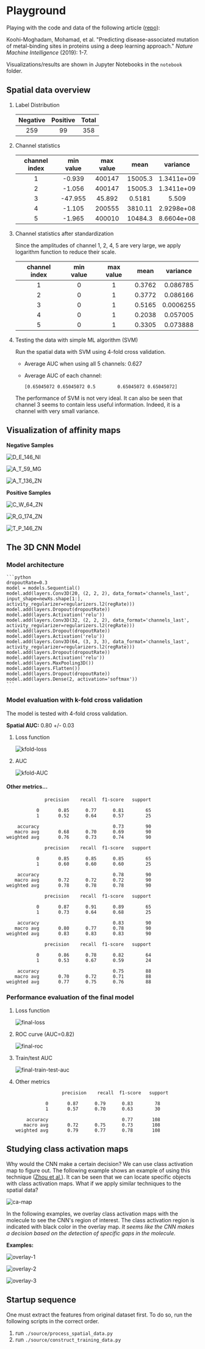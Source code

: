 # Playground

Playing with the code and data of the following article ([repo](https://bitbucket.org/mkoohim/multichannel-cnn/src/master/)):

Koohi-Moghadam, Mohamad, et al. "Predicting disease-associated mutation of metal-binding sites in proteins using a deep learning approach." *Nature Machine Intelligence* (2019): 1-7.


Visualizations/results are shown in Jupyter Notebooks in the `notebook` folder.


## Spatial data overview

1. Label Distribution

    |  Negative  |  Positive  |  Total  |
    |:----------:|:----------:|:-------:|
    |    259     |     99     |   358   |
    
2. Channel statistics

    |  channel index  |  min value  |  max value  |  mean   |  variance  |
    |:---------------:|:-----------:|:-----------:|:-------:|:----------:|
    |        1        |   -0.939    |   400147    | 15005.3 | 1.3411e+09 |
    |        2        |   -1.056    |   400147    | 15005.3 | 1.3411e+09 |
    |        3        |   -47.955   |   45.892    | 0.5181  |   5.509    |
    |        4        |   -1.105    |   200555    | 3810.11 | 2.9298e+08 |
    |        5        |   -1.965    |   400010    | 10484.3 | 8.6604e+08 |

3. Channel statistics after standardization

    Since the amplitudes of channel 1, 2, 4, 5 are very large, we apply logarithm 
    function to reduce their scale. 

    |  channel index  |  min value  |  max value  |  mean  |  variance  |
    |:---------------:|:-----------:|:-----------:|:------:|:----------:|
    |        1        |      0      |      1      | 0.3762 |  0.086785  |
    |        2        |      0      |      1      | 0.3772 |  0.086166  |
    |        3        |      0      |      1      | 0.5165 | 0.0006255  |
    |        4        |      0      |      1      | 0.2038 |  0.057005  |
    |        5        |      0      |      1      | 0.3305 |  0.073888  |

4. Testing the data with simple ML algorithm (SVM)
    
    Run the spatial data with SVM using 4-fold cross validation.
    
    - Average AUC when using all 5 channels: 0.627
    - Average AUC of each channel:
        
        ```
        [0.65045072 0.65045072 0.5        0.65045072 0.65045072]
        ```
    
    The performance of SVM is not very ideal. It can also be seen that channel
    3 seems to contain less useful information. Indeed, it is a channel with very
    small variance.

## Visualization of affinity maps

**Negative Samples**

![D_E_146_NI](./images/ag_1.jpg)

![A_T_59_MG](./images/ag_2.jpg)

![A_T_136_ZN](./images/ag_3.jpg)

**Positive Samples**

![C_W_64_ZN](./images/ag_4.jpg)

![R_G_174_ZN](./images/ag_5.jpg)

![T_P_146_ZN](./images/ag_6.jpg)


## The 3D CNN Model

### Model architecture

    ```python
    dropoutRate=0.3
    model = models.Sequential()
    model.add(layers.Conv3D(20, (2, 2, 2), data_format='channels_last', input_shape=newXs.shape[1:], activity_regularizer=regularizers.l2(regRate)))
    model.add(layers.Dropout(dropoutRate))
    model.add(layers.Activation('relu'))
    model.add(layers.Conv3D(32, (2, 2, 2), data_format='channels_last', activity_regularizer=regularizers.l2(regRate)))
    model.add(layers.Dropout(dropoutRate))
    model.add(layers.Activation('relu'))
    model.add(layers.Conv3D(64, (3, 3, 3), data_format='channels_last', activity_regularizer=regularizers.l2(regRate)))
    model.add(layers.Dropout(dropoutRate))
    model.add(layers.Activation('relu'))
    model.add(layers.MaxPooling3D())
    model.add(layers.Flatten())
    model.add(layers.Dropout(dropoutRate))
    model.add(layers.Dense(2, activation='softmax'))
    ```

### Model evaluation with k-fold cross validation

The model is tested with 4-fold cross validation.

**Spatial AUC:** 0.80 +/- 0.03

1. Loss function
    
    ![kfold-loss](./images/kfold_loss.png)

2. AUC
    
    ![kfold-AUC](./images/kfold_auc.png)

#### Other metrics...

```
              precision    recall  f1-score   support

           0       0.85      0.77      0.81        65
           1       0.52      0.64      0.57        25

    accuracy                           0.73        90
   macro avg       0.68      0.70      0.69        90
weighted avg       0.76      0.73      0.74        90

              precision    recall  f1-score   support

           0       0.85      0.85      0.85        65
           1       0.60      0.60      0.60        25

    accuracy                           0.78        90
   macro avg       0.72      0.72      0.72        90
weighted avg       0.78      0.78      0.78        90

              precision    recall  f1-score   support

           0       0.87      0.91      0.89        65
           1       0.73      0.64      0.68        25

    accuracy                           0.83        90
   macro avg       0.80      0.77      0.78        90
weighted avg       0.83      0.83      0.83        90

              precision    recall  f1-score   support

           0       0.86      0.78      0.82        64
           1       0.53      0.67      0.59        24

    accuracy                           0.75        88
   macro avg       0.70      0.72      0.71        88
weighted avg       0.77      0.75      0.76        88
```


### Performance evaluation of the final model

1. Loss function

    ![final-loss](./images/final_loss.png)
    
2. ROC curve (AUC=0.82)

    ![final-roc](./images/final_roc.png)

3. Train/test AUC
    
    ![final-train-test-auc](./images/final_train_test_auc.png)

4. Other metrics

    ```
                     precision    recall  f1-score   support
    
               0       0.87      0.79      0.83        78
               1       0.57      0.70      0.63        30
    
        accuracy                           0.77       108
       macro avg       0.72      0.75      0.73       108
    weighted avg       0.79      0.77      0.78       108
   ```

## Studying class activation maps

Why would the CNN make a certain decision? We can use class activation map to figure out.
The following example shows an example of using this technique ([Zhou et al.](http://cnnlocalization.csail.mit.edu/)).
It can be seen that we can locate specific objects with class activation maps. What if we
apply similar techniques to the spatial data? 

![ca-map](./images/ca_map.jpg)

In the following examples, we overlay class activation maps with the molecule to see
the CNN's region of interest. The class activation region is indicated with black color
in the overlay map. *It seems like the CNN makes a decision based on the detection of specific gaps in the molecule.*

**Examples:**

![overlay-1](./images/overlay_1.png)

![overlay-2](./images/overlay_2.png)

![overlay-3](./images/overlay_3.png)


## Startup sequence

One must extract the features from original dataset first. To do so, run the following scripts
in the correct order. 

1. run `./source/process_spatial_data.py`
2. run `./source/construct_training_data.py`

